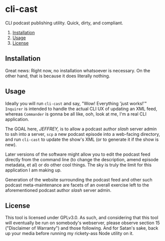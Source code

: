 # cli-cast
CLI podcast publishing utility. Quick, dirty, and compliant.

1. [Installation](#installation)
2. [Usage](#usage)
3. [License](#license)

## Installation

Great news: Right now, no installation whatsoever is necessary. On the other hand, that is because it does literally nothing.

## Usage

Ideally you will run `cli-cast` and say, "Wow! Everything 'just works!'"
`Inquirer` is intended to handle the actual CLI UX of updating an XML feed, whereas `Commander` is gonna be all like, ooh, look at me, I'm a real CLI application.

The GOAL here, *JEFFREY,* is to allow a podcast author *slash* server admin to ssh into a server, `scp` a new podcast episode into a web-facing directory, and run `cli-cast` to update the show's XML (or to generate it if the show is new).

Later versions of the software might allow you to edit the podcast feed directly from the command line (to change the description, amend episode metadata, et al) or do other cool things. The sky is truly the limit for this application I am making up.

Generation of the website surrounding the podcast feed and other such podcast meta-maintenance are facets of an overall exercise left to the aforementioned podcast author *slash* server admin.

## License

This tool is licensed under GPLv3.0. As such, and considering that this tool will eventually be run on somebody's webserver, please observe section 15 ("Disclaimer of Warranty") and those following. And for Satan's sake, back up your media before running my rickety-ass Node utility on it.
